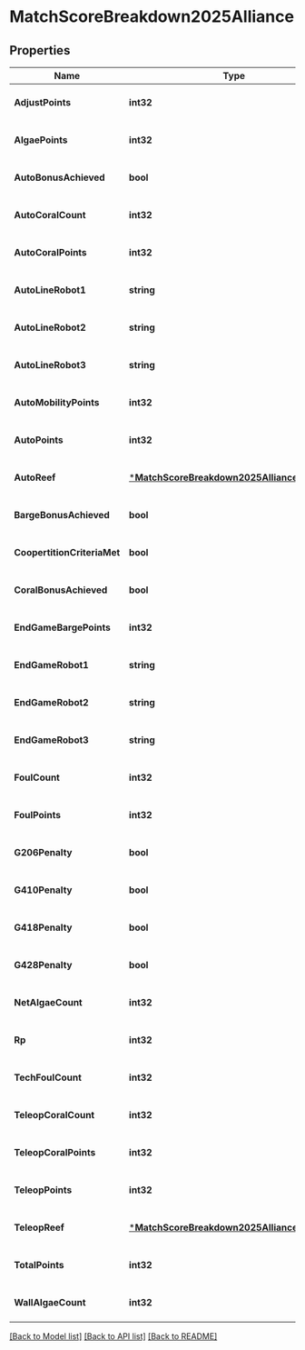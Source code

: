 # MatchScoreBreakdown2025Alliance

## Properties
Name | Type | Description | Notes
------------ | ------------- | ------------- | -------------
**AdjustPoints** | **int32** |  | [optional] [default to null]
**AlgaePoints** | **int32** |  | [optional] [default to null]
**AutoBonusAchieved** | **bool** |  | [optional] [default to null]
**AutoCoralCount** | **int32** |  | [optional] [default to null]
**AutoCoralPoints** | **int32** |  | [optional] [default to null]
**AutoLineRobot1** | **string** |  | [optional] [default to null]
**AutoLineRobot2** | **string** |  | [optional] [default to null]
**AutoLineRobot3** | **string** |  | [optional] [default to null]
**AutoMobilityPoints** | **int32** |  | [optional] [default to null]
**AutoPoints** | **int32** |  | [optional] [default to null]
**AutoReef** | [***MatchScoreBreakdown2025AllianceAutoReef**](Match_Score_Breakdown_2025_Alliance_autoReef.md) |  | [optional] [default to null]
**BargeBonusAchieved** | **bool** |  | [optional] [default to null]
**CoopertitionCriteriaMet** | **bool** |  | [optional] [default to null]
**CoralBonusAchieved** | **bool** |  | [optional] [default to null]
**EndGameBargePoints** | **int32** |  | [optional] [default to null]
**EndGameRobot1** | **string** |  | [optional] [default to null]
**EndGameRobot2** | **string** |  | [optional] [default to null]
**EndGameRobot3** | **string** |  | [optional] [default to null]
**FoulCount** | **int32** |  | [optional] [default to null]
**FoulPoints** | **int32** |  | [optional] [default to null]
**G206Penalty** | **bool** |  | [optional] [default to null]
**G410Penalty** | **bool** |  | [optional] [default to null]
**G418Penalty** | **bool** |  | [optional] [default to null]
**G428Penalty** | **bool** |  | [optional] [default to null]
**NetAlgaeCount** | **int32** |  | [optional] [default to null]
**Rp** | **int32** |  | [optional] [default to null]
**TechFoulCount** | **int32** |  | [optional] [default to null]
**TeleopCoralCount** | **int32** |  | [optional] [default to null]
**TeleopCoralPoints** | **int32** |  | [optional] [default to null]
**TeleopPoints** | **int32** |  | [optional] [default to null]
**TeleopReef** | [***MatchScoreBreakdown2025AllianceAutoReef**](Match_Score_Breakdown_2025_Alliance_autoReef.md) |  | [optional] [default to null]
**TotalPoints** | **int32** |  | [optional] [default to null]
**WallAlgaeCount** | **int32** |  | [optional] [default to null]

[[Back to Model list]](../README.md#documentation-for-models) [[Back to API list]](../README.md#documentation-for-api-endpoints) [[Back to README]](../README.md)

